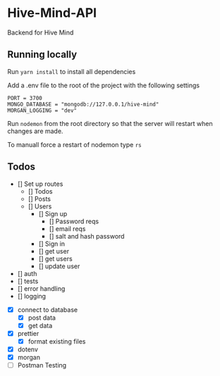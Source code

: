 # Hive-Mind-API

Backend for Hive Mind

## Running locally

Run `yarn install` to install all dependencies

Add a .env file to the root of the project with the following settings

```
PORT = 3700
MONGO_DATABASE = "mongodb://127.0.0.1/hive-mind"
MORGAN_LOGGING = "dev"
```

Run `nodemon` from the root directory so that the server will restart when changes are made.

To manuall force a restart of nodemon type `rs`

## Todos

- [] Set up routes
  - [] Todos
  - [] Posts
  - [] Users
    - [] Sign up
      - [] Password reqs
      - [] email reqs
      - [] salt and hash password
    - [] Sign in
    - [] get user
    - [] get users
    - [] update user
- [] auth
- [] tests
- [] error handling
- [] logging
- [x] connect to database
  - [x] post data
  - [x] get data
- [x] prettier
  - [x] format existing files
- [x] dotenv
- [x] morgan
- [ ] Postman Testing
